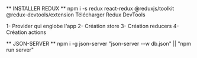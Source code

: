 ** INSTALLER REDUX **
npm i -s redux react-redux @reduxjs/toolkit @redux-devtools/extension
Télécharger Redux DevTools

1- Provider qui englobe l'app
2- Création store
3- Création reducers
4- Création actions

** JSON-SERVER **
npm i -g json-server
"json-server --w db.json" || "npm run server"
